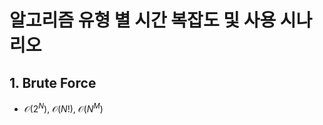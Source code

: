 # 알고리즘 유형 별 시간 복잡도 및 사용 시나리오 
## 1. Brute Force 
- $\mathcal{O}(2^{N})$, $\mathcal{O}(N!)$, $\mathcal{O}(N^{M})$
